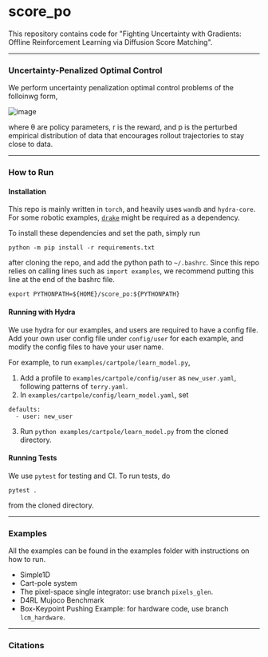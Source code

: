 # score_po
This repository contains code for "Fighting Uncertainty with Gradients: Offline Reinforcement Learning via Diffusion Score Matching".

---

### Uncertainty-Penalized Optimal Control

We perform uncertainty penalization optimal control problems of the folloinwg form,

![image](https://github.com/hjsuh94/score_po/assets/22463195/f84bfb61-447b-4be7-a52f-b415ec222d6c)

where θ are policy parameters, r is the reward, and p is the perturbed empirical distribution of data that encourages rollout trajectories to stay close to data. 

---

### How to Run 

#### Installation 
This repo is mainly written in `torch`, and heavily uses `wandb` and `hydra-core`. For some robotic examples, [`drake`](https://drake.mit.edu/) might be required as a dependency. 

To install these dependencies and set the path, simply run
```
python -m pip install -r requirements.txt
```
after cloning the repo, and add the python path to `~/.bashrc`. Since this repo relies on calling lines such as `import examples`, we recommend putting this line at the
end of the bashrc file. 
```
export PYTHONPATH=${HOME}/score_po:${PYTHONPATH}
```

#### Running with Hydra 
We use hydra for our examples, and users are required to have a config file. Add your own user config file under `config/user` for each example, and modify the config files to have your user name.

For example, to run `examples/cartpole/learn_model.py`, 
1. Add a profile to `examples/cartpole/config/user` as `new_user.yaml`, following patterns of `terry.yaml`.
2. In `examples/cartpole/config/learn_model.yaml`, set
```
defaults:
  - user: new_user
```
3. Run `python examples/cartpole/learn_model.py` from the cloned directory. 

#### Running Tests

We use `pytest` for testing and CI. To run tests, do
```
pytest .
```
from the cloned directory.
 
---

### Examples 

All the examples can be found in the examples folder with instructions on how to run.

- Simple1D 
- Cart-pole system 
- The pixel-space single integrator: use branch `pixels_glen`. 
- D4RL Mujoco Benchmark
- Box-Keypoint Pushing Example: for hardware code, use branch `lcm_hardware`. 

---

### Citations 

